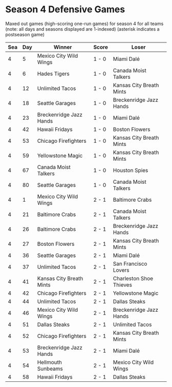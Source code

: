 # Season 4 Defensive Games



Maxed out games (high-scoring one-run games) for season 4 for all teams (note: all days and seasons displayed are 1-indexed) (asterisk indicates a postseason game)


| Sea | Day | Winner | Score | Loser | 
| ------ |------ |------ |------ |------ |
| 4 | 5 | Mexico City Wild Wings | 1 - 0 | Miami Dalé | 
| 4 | 6 | Hades Tigers | 1 - 0 | Canada Moist Talkers | 
| 4 | 12 | Unlimited Tacos | 1 - 0 | Kansas City Breath Mints | 
| 4 | 18 | Seattle Garages | 1 - 0 | Breckenridge Jazz Hands | 
| 4 | 23 | Breckenridge Jazz Hands | 1 - 0 | Miami Dalé | 
| 4 | 42 | Hawaii Fridays | 1 - 0 | Boston Flowers | 
| 4 | 53 | Chicago Firefighters | 1 - 0 | Kansas City Breath Mints | 
| 4 | 59 | Yellowstone Magic | 1 - 0 | Kansas City Breath Mints | 
| 4 | 67 | Canada Moist Talkers | 1 - 0 | Houston Spies | 
| 4 | 80 | Seattle Garages | 1 - 0 | Canada Moist Talkers | 
| 4 | 1 | Mexico City Wild Wings | 2 - 1 | Baltimore Crabs | 
| 4 | 21 | Baltimore Crabs | 2 - 1 | Canada Moist Talkers | 
| 4 | 26 | Baltimore Crabs | 2 - 1 | Breckenridge Jazz Hands | 
| 4 | 27 | Boston Flowers | 2 - 1 | Kansas City Breath Mints | 
| 4 | 36 | Seattle Garages | 2 - 1 | Miami Dalé | 
| 4 | 37 | Unlimited Tacos | 2 - 1 | San Francisco Lovers | 
| 4 | 41 | Kansas City Breath Mints | 2 - 1 | Charleston Shoe Thieves | 
| 4 | 42 | Chicago Firefighters | 2 - 1 | Yellowstone Magic | 
| 4 | 44 | Unlimited Tacos | 2 - 1 | Dallas Steaks | 
| 4 | 46 | Mexico City Wild Wings | 2 - 1 | Breckenridge Jazz Hands | 
| 4 | 51 | Dallas Steaks | 2 - 1 | Unlimited Tacos | 
| 4 | 52 | Chicago Firefighters | 2 - 1 | Kansas City Breath Mints | 
| 4 | 53 | Breckenridge Jazz Hands | 2 - 1 | Miami Dalé | 
| 4 | 54 | Hellmouth Sunbeams | 2 - 1 | Mexico City Wild Wings | 
| 4 | 58 | Hawaii Fridays | 2 - 1 | Dallas Steaks | 


